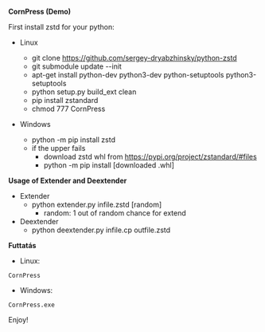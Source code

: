 **CornPress (Demo)**

First install zstd for your python:
- Linux
  - git clone https://github.com/sergey-dryabzhinsky/python-zstd
  - git submodule update --init
  - apt-get install python-dev python3-dev python-setuptools python3-setuptools
  - python setup.py build_ext clean
  - pip install zstandard
  - chmod 777 CornPress

- Windows
  - python -m pip install zstd
  - if the upper fails
    - download zstd whl from https://pypi.org/project/zstandard/#files
    - python -m pip install [downloaded .whl]

**Usage of Extender and Deextender**
  - Extender
    - python extender.py infile.zstd [random]
      - random: 1 out of random chance for extend
  - Deextender
    - python deextender.py infile.cp outfile.zstd
    

**Futtatás**

- Linux:
```
CornPress
```

- Windows:
```
CornPress.exe
```

Enjoy!
